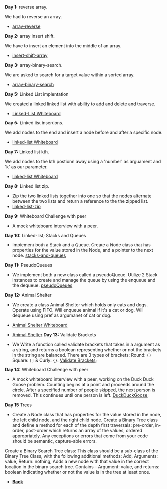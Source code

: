 **Day 1:** reverse array.

We had to reverse an array.
- [array-reverse](array-reverse.png)

**Day 2:** array insert shift.

We have to insert an element into the middle of an array.
- [insert-shift-array](insert-shift-array.png)

**Day 3:** array-binary-search.

We are asked to search for a target value within a sorted array.
- [array-binary-search](array-binary-search.png)

<!-- **Day 4:** Mock Interview

- A mock whiteboard interview with a peer. -->

**Day 5:** Linked List implentation

We created a linked linked list with ability to add and delete and traverse.
- [Linked-List Whiteboard](Linked-lists.png)

**Day 6:** Linked list insertions.

We add nodes to the end and insert a node before and after a specific node.
- [linked-list Whiteboard](Linked-lists.png)

**Day 7:** Linked list kth.

We add nodes to the kth postionn away using a 'number' as arguament and 'k' as our parameter.
- [linked-list Whiteboard](linked-list-kth.png)

**Day 8:** Linked list zip.

- Zip the two linked lists together into one so that the nodes alternate between the two lists and return a reference to the the zipped list.
- [linked-list-zip](challenges/LL-Zip/linked-list-zip.js)

**Day 9:** Whiteboard Challenge with peer

- A mock whiteboard interview with a peer.

**Day 10:** Linked-list; Stacks and Queues

- Implement both a Stack and a Queue. Create a Node class that has properties for the value stored in the Node, and a pointer to the next node. [stacks-and-queues](Data-Structures/stacksAndQueues/stacks-and-queues.js)

**Day 11:** PseudoQueues

- We implement both a new class called a pseudoQueue. Utilize 2 Stack instances to create and manage the queue by using the enqueue and the dequeue. [pseudoQueues](challenges/pseudoQueue/pseudoQueue.js)

**Day 12:** Animal Shelter

- We create a class Animal Shelter which holds only cats and dogs. Operate using FIFO. Will enqueue animal if it's a cat or dog. Will dequeue using pref as argumanet of cat or dog.
- [Animal Shelter Whiteboard](assets/AnimalShelter.png)
- [Animal Shelter](challenges/AnimalShelter/animal-shelter.js)
**Day 13:** Validate Brackets

- We Write a function called validate brackets that takes in a argument as a string, and returns a boolean representing whether or not the brackets in the string are balanced. There are 3 types of brackets: Round: `()` Square: `[]` & Curly: `{}`. [Validate Brackets](challenges/ValidateBrackets/validateBrackets.js);

**Day 14:** Whiteboard Challenge with peer

- A mock whiteboard interview with a peer, working on the Duck Duck Goose problem. Counting begins at a point and proceeds around the circle. After a specified number of people skipped, the next person is removed. This continues until one person is left. [DuckDuckGoose](assets/code-challenge14.png);

**Day 15** Trees

- Create a Node class that has properties for the value stored in the node, the left child node, and the right child node. Create a Binary Tree class and define a method for each of the depth first traversals: pre-order, in-order,
post-order which returns an array of the values, ordered appropriately. Any exceptions or errors that come from your code should be semantic, capture-able errors.

Create a Binary Search Tree class: This class should be a sub-class of the Binary Tree Class, with the following additional methods: Add, Arguments: value, Return: nothing, Adds a new node with that value in the correct location in the binary search tree. Contains - Argument: value, and returns: boolean indicating whether or not the value is in the tree at least once.







- **[Back](https://github.com/scottie-l/data-structures-and-algorithms/blob/main/javascript/README.md)**
